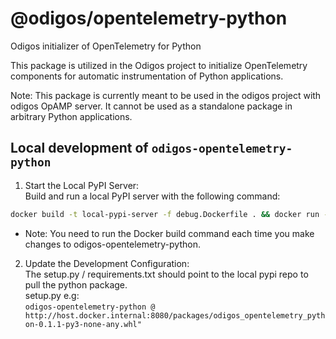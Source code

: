 # @odigos/opentelemetry-python

Odigos initializer of OpenTelemetry for Python

This package is utilized in the Odigos project to initialize OpenTelemetry components for automatic instrumentation of Python applications.

Note: This package is currently meant to be used in the odigos project with odigos OpAMP server. It cannot be used as a standalone package in arbitrary Python applications.


## Local development of `odigos-opentelemetry-python`
1. Start the Local PyPI Server:  
Build and run a local PyPI server with the following command:  
```sh
docker build -t local-pypi-server -f debug.Dockerfile . && docker run --rm --name pypi-server -p 8080:8080 local-pypi-server
```
- Note: You need to run the Docker build command each time you make changes to odigos-opentelemetry-python.  

2. Update the Development Configuration:  
The setup.py / requirements.txt should point to the local pypi repo to pull the python package.  
setup.py e.g:  
`odigos-opentelemetry-python @ http://host.docker.internal:8080/packages/odigos_opentelemetry_python-0.1.1-py3-none-any.whl"`
